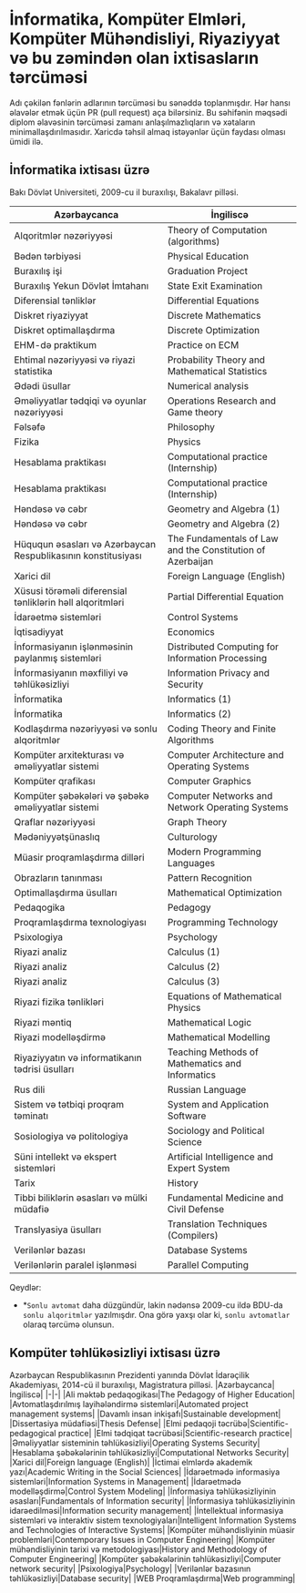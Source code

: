 # İnformatika, Kompüter Elmləri, Kompüter Mühəndisliyi, Riyaziyyat və bu zəmindən olan ixtisasların tərcüməsi

Adı çəkilən fənlərin adlarının tərcüməsi bu sənəddə toplanmışdır. Hər hansı əlavələr etmək üçün PR (pull request) aça bilərsiniz. Bu səhifənin məqsədi diplom əlavəsinin tərcüməsi zamanı anlaşılmazlıqların və xətaların minimallaşdırılmasıdır. Xaricdə təhsil almaq istəyənlər üçün faydası olması ümidi ilə.

## İnformatika ixtisası üzrə
Bakı Dövlət Universiteti, 2009-cu il buraxılışı, Bakalavr pilləsi.

|Azərbaycanca|İngiliscə|
|-|-|
|Alqoritmlər nəzəriyyəsi|Theory of Computation (algorithms)|
|Bədən tərbiyəsi|Physical Education|
|Buraxılış işi|Graduation Project|
|Buraxılış Yekun Dövlət İmtahanı|State Exit Examination|
|Diferensial tənliklər|Differential Equations|
|Diskret riyaziyyat|Discrete Mathematics|
|Diskret optimallaşdırma|Discrete Optimization|
|EHM-də praktikum|Practice on ECM|
|Ehtimal nəzəriyyəsi və riyazi statistika|Probability Theory and Mathematical Statistics|
|Ədədi üsullar|Numerical analysis|
|Əməliyyatlar tədqiqi və oyunlar nəzəriyyəsi|Operations Research and Game theory|
|Fəlsəfə|Philosophy|
|Fizika|Physics|
|Hesablama praktikası|Computational practice (Internship)|
|Hesablama praktikası|Computational practice (Internship)|
|Həndəsə və cəbr|Geometry and Algebra (1)|
|Həndəsə və cəbr|Geometry and Algebra (2)|
|Hüququn əsasları və Azərbaycan Respublikasının konstitusiyası|The Fundamentals of Law and the Constitution of Azerbaijan|
|Xarici dil|Foreign Language (English)|
|Xüsusi törəməli diferensial tənliklərin həll alqoritmləri|Partial Differential Equation|
|İdarəetmə sistemləri|Control Systems|
|İqtisadiyyat|Economics|
|İnformasiyanın işlənməsinin paylanmış sistemləri|Distributed Computing for Information Processing|
|İnformasiyanın məxfiliyi və təhlükəsizliyi|Information Privacy and Security|
|İnformatika|Informatics (1)|
|İnformatika|Informatics (2)|
|Kodlaşdırma nəzəriyyəsi və sonlu alqoritmlər|Coding Theory and Finite Algorithms|
|Kompüter arxitekturası və əməliyyatlar sistemi|Computer Architecture and Operating Systems|
|Kompüter qrafikası|Computer Graphics|
|Kompüter şəbəkələri və şəbəkə əməliyyatlar sistemi|Computer Networks and Network Operating Systems|
|Qraflar nəzəriyyəsi|Graph Theory|
|Mədəniyyətşünaslıq|Culturology|
|Müasir proqramlaşdırma dilləri|Modern Programming Languages|
|Obrazların tanınması|Pattern Recognition|
|Optimallaşdırma üsulları|Mathematical Optimization|
|Pedaqogika|Pedagogy|
|Proqramlaşdırma texnologiyası|Programming Technology|
|Psixologiya|Psychology|
|Riyazi analiz|Calculus (1)|
|Riyazi analiz|Calculus (2)|
|Riyazi analiz|Calculus (3)|
|Riyazi fizika tənlikləri|Equations of Mathematical Physics|
|Riyazi məntiq|Mathematical Logic|
|Riyazi modelləşdirmə|Mathematical Modelling|
|Riyaziyyatın və informatikanın tədrisi üsulları|Teaching Methods of Mathematics and Informatics|
|Rus dili|Russian Language|
|Sistem və tətbiqi proqram təminatı|System and Application Software|
|Sosiologiya və politologiya|Sociology and Political Science|
|Süni intellekt və ekspert sistemləri|Artificial Intelligence and Expert System|
|Tarix|History|
|Tibbi biliklərin əsasları və mülki müdafiə|Fundamental Medicine and Civil Defense|
|Translyasiya üsulları|Translation Techniques (Compilers)|
|Verilənlər bazası|Database Systems|
|Verilənlərin paralel işlənməsi|Parallel Computing|

Qeydlər:
* *`Sonlu avtomat` daha düzgündür, lakin nədənsə 2009-cu ildə BDU-da `sonlu alqoritmlər` yazılmışdır. Ona görə yaxşı olar ki, `sonlu avtomatlar` olaraq tərcümə olunsun.
## Kompüter təhlükəsizliyi ixtisası üzrə
Azərbaycan Respublikasının Prezidenti yanında Dövlət İdarəçilik Akademiyası, 2014-cü il buraxılışı, Magistratura pilləsi.
|Azərbaycanca|İngiliscə|
|-|-|
|Ali məktəb pedaqogikası|The Pedagogy of Higher Education|
|Avtomatlaşdırılmış layihələndirmə sistemləri|Automated project management systems|
|Davamlı insan inkişafı|Sustainable development|
|Dissertasiya müdafiəsi|Thesis Defense|
|Elmi pedaqoji təcrübə|Scientific-pedagogical practice|
|Elmi tədqiqat təcrübəsi|Scientific-research practice|
|Əməliyyatlar sisteminin təhlükəsizliyi|Operating Systems Security|
|Hesablama şəbəkələrinin təhlükəsizliyi|Computational Networks Security|
|Xarici dil|Foreign language (English)|
|İctimai elmlərdə akademik yazı|Academic Writing in the Social Sciences|
|İdarəetmədə informasiya sistemləri|Information Systems in Management|
|İdarəetmədə modelləşdirmə|Control System Modeling|
|İnformasiya təhlükəsizliyinin əsasları|Fundamentals of Information security|
|İnformasiya təhlükəsizliyinin idarəedilməsi|Information security management|
|İntellektual informasiya sistemləri və interaktiv sistem texnologiyaları|Intelligent Information Systems and Technologies of Interactive Systems|
|Kompüter mühəndisliyinin müasir problemləri|Contemporary Issues in Computer Engineering|
|Kompüter mühəndisliyinin tarixi və metodologiyası|History and Methodology of Computer Engineering|
|Kompüter şəbəkələrinin təhlükəsizliyi|Computer network security|
|Psixologiya|Psychology|
|Verilənlər bazasının təhlükəsizliyi|Database security|
|WEB Proqramlaşdırma|Web programming|

